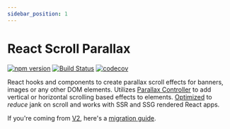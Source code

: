 ```yaml
---
sidebar_position: 1
---
```


# React Scroll Parallax

[![npm version](https://badge.fury.io/js/react-scroll-parallax.svg)](https://badge.fury.io/js/react-scroll-parallax) [![Build Status](https://travis-ci.org/jscottsmith/react-scroll-parallax.svg?branch=master)](https://travis-ci.org/jscottsmith/react-scroll-parallax) [![codecov](https://codecov.io/gh/jscottsmith/react-scroll-parallax/branch/master/graph/badge.svg)](https://codecov.io/gh/jscottsmith/react-scroll-parallax)

React hooks and components to create parallax scroll effects for banners, images or any other DOM elements. Utilizes [Parallax Controller](https://github.com/jscottsmith/parallax-controller) to add vertical or horizontal scrolling based effects to elements. [Optimized](https://parallax-controller.vercel.app/docs/performance) to _reduce_ jank on scroll and works with SSR and SSG rendered React apps.

If you're coming from [V2](https://github.com/jscottsmith/react-scroll-parallax/tree/v2.4.2), here's a [migration guide](/docs/migration-guides/v2-migration-guide).
